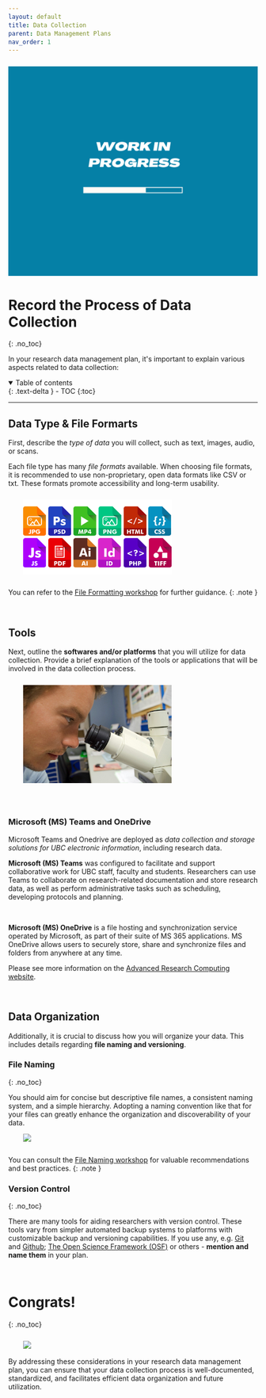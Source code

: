 ```yaml
---
layout: default
title: Data Collection
parent: Data Management Plans
nav_order: 1
---
```


<p style="margin-top:25px">
<img src="figures/work-in-progress.png" width="600"/>
</p>



# Record the Process of Data Collection
{: .no_toc}

In your research data management plan, it's important to explain various aspects related to data collection:

<details open markdown="block">
  <summary>
    Table of contents
  </summary>
  {: .text-delta }
 - TOC
{:toc}
</details>

---
## Data Type & File Formarts

First, describe the *type of data* you will collect, such as text, images, audio, or scans. 

Each file type has many *file formats* available. When choosing file formats, it is recommended to use non-proprietary, open data formats like CSV or txt. These formats promote accessibility and long-term usability. 

<p style="margin-top:25px;margin-left:30px;margin-bottom:25px">
<img src="figures/formats.png" width="300"/>
</p>

You can refer to the <a href="https://ubc-library-rc.github.io/rdm/content/02_file_formats.md" target="_blank">File Formatting workshop</a> for further guidance.
{: .note }

<br>

## Tools

Next, outline the **softwares and/or platforms** that you will utilize for data collection. Provide a brief explanation of the tools or applications that will be involved in the data collection process.

<p style="margin-top:25px;margin-left:30px;margin-bottom:25px">
<img src="figures/microscope.jpg" width="300"/>
</p>

<br>

### Microsoft (MS) Teams and OneDrive

Microsoft Teams and Onedrive are deployed as *data collection and storage solutions for UBC electronic information*, including research data.

**Microsoft (MS) Teams** was configured to facilitate and support collaborative work for UBC staff, faculty and students. Researchers can use Teams to collaborate on research-related documentation and store research data, as well as perform administrative tasks such as scheduling, developing protocols and planning.

<br>

**Microsoft (MS) OneDrive** is a file hosting and synchronization service operated by Microsoft, as part of their suite of MS 365 applications. MS OneDrive allows users to securely store, share and synchronize files and folders from anywhere at any time.



 Please see more information on the <a href="https://arc.ubc.ca/microsoft-onedrive-and-teams-research" target="_blank">Advanced Research Computing website</a>. 


<br>


## Data Organization

Additionally, it is crucial to discuss how you will organize your data. This includes details regarding **file naming and versioning**. 

### File Naming
{: .no_toc}

You should aim for concise but descriptive file names, a consistent naming system, and a simple hierarchy. Adopting a naming convention like that for your files can greatly enhance the organization and discoverability of your data.

<p style="margin-left:30px;margin-bottom:25px">
<img src="figures/file_names.png" width="300"/>
</p>

You can consult the <a href="01_file_naming.md" target="_blank">File Naming workshop</a> for valuable recommendations and best practices.
{: .note }

### Version Control
{: .no_toc}

There are many tools for aiding researchers with version control. These tools vary from simpler automated backup systems to platforms with customizable backup and versioning capabilities. If you use any, e.g. <a href="https://git-scm.com/">Git</a> and <a href="https://github.com/">Github</a>; <a href="https://osf.openscience.ubc.ca/"> The Open Science Framework (OSF)</a> or others - **mention and name them** in your plan.

<br>

# Congrats!
{: .no_toc}

<p style="margin-top:25px">
<img src="figures/congrats.jpg" width="300" style="margin-left:30px"/>
</p>

By addressing these considerations in your research data management plan, you can ensure that your data collection process is well-documented, standardized, and facilitates efficient data organization and future utilization.
